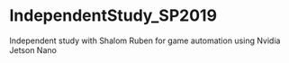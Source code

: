 # IndependentStudy_SP2019
Independent study with Shalom Ruben for game automation using Nvidia Jetson Nano
